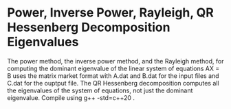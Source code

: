 # Power, Inverse Power, Rayleigh, QR Hessenberg Decomposition Eigenvalues
The power method, the inverse power method, and the Rayleigh method, for computing the dominant eigenvalue of the linear system of equations AX = B uses the matrix market format with A.dat and B.dat for the input files and C.dat for the ouptput file. The QR Hessenberg decomposition computes all the eigenvalues of the system of equations, not just the dominant eigenvalue. Compile using g++ -std=c++20 .

